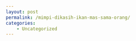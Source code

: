 ```yaml
---
layout: post
permalink: /mimpi-dikasih-ikan-mas-sama-orang/
categories:
    - Uncategorized
---
```


